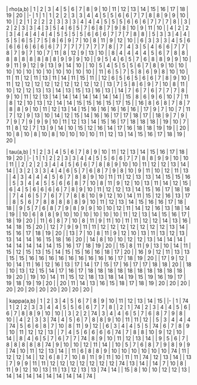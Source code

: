 | rho(a,b) |  1 | 2 |  3 | 4 |  5 | 6 |  7 |  8 |  9 | 10 | 11 | 12 | 13 | 14 | 15 | 16 | 17 | 18 | 19 | 20 |
|-
| 1        |  1 | 1 |  2 | 2 |  3 | 3 |  4 |  4 |  5 |  5 |  6 |  6 |  7 |  7 |  8 |  8 |  9 |  9 | 10 | 10 |
| 2        |  1 | 2 |  2 | 2 |  3 | 3 |  3 |  4 |  4 |  4 |  5 |  5 |  5 |  6 |  6 |  6 |  7 |  7 |  7 |  8 |
| 3        |  2 | 2 |  3 | 3 |  4 | 3 |  5 |  4 |  6 |  5 |  7 |  6 |  8 |  7 |  9 |  8 | 10 |  9 | 11 | 10 |
| 4        |  2 | 2 |  3 | 4 |  4 | 4 |  4 |  4 |  5 |  5 |  5 |  5 |  6 |  6 |  6 |  7 |  7 |  7 |  8 |  8 |
| 5        |  3 | 3 |  4 | 4 |  5 | 5 |  6 |  5 |  7 |  5 |  8 |  6 |  9 |  7 | 10 |  8 | 11 |  9 | 12 | 10 |
| 6        |  3 | 3 |  3 | 4 |  5 | 6 |  6 |  6 |  6 |  6 |  6 |  6 |  7 |  7 |  7 |  7 |  7 |  7 |  7 |  8 |
| 7        |  4 | 3 |  5 | 4 |  6 | 6 |  7 |  7 |  8 |  7 |  9 |  7 | 10 |  7 | 11 |  8 | 12 |  9 | 13 | 10 |
| 8        |  4 | 4 |  4 | 4 |  5 | 6 |  7 |  8 |  8 |  8 |  8 |  8 |  8 |  8 |  8 |  8 |  9 |  9 |  9 | 10 |
| 9        |  5 | 4 |  6 | 5 |  7 | 6 |  8 |  8 |  9 |  9 | 10 |  9 | 11 |  9 | 12 |  9 | 13 |  9 | 14 | 10 |
| 10       |  5 | 4 |  5 | 5 |  5 | 6 |  7 |  8 |  9 | 10 | 10 | 10 | 10 | 10 | 10 | 10 | 10 | 10 | 10 | 10 |
| 11       |  6 | 5 |  7 | 5 |  8 | 6 |  9 |  8 | 10 | 10 | 11 | 11 | 12 | 11 | 13 | 11 | 14 | 11 | 15 | 11 |
| 12       |  6 | 5 |  6 | 5 |  6 | 6 |  7 |  8 |  9 | 10 | 11 | 12 | 12 | 12 | 12 | 12 | 12 | 12 | 12 | 12 |
| 13       |  7 | 5 |  8 | 6 |  9 | 7 | 10 |  8 | 11 | 10 | 12 | 12 | 13 | 13 | 14 | 13 | 15 | 13 | 16 | 13 |
| 14       |  7 | 6 |  7 | 6 |  7 | 7 |  7 |  8 |  9 | 10 | 11 | 12 | 13 | 14 | 14 | 14 | 14 | 14 | 14 | 14 |
| 15       |  8 | 6 |  9 | 6 | 10 | 7 | 11 |  8 | 12 | 10 | 13 | 12 | 14 | 14 | 15 | 15 | 16 | 15 | 17 | 15 |
| 16       |  8 | 6 |  8 | 7 |  8 | 7 |  8 |  8 |  9 | 10 | 11 | 12 | 13 | 14 | 15 | 16 | 16 | 16 | 16 | 16 |
| 17       |  9 | 7 | 10 | 7 | 11 | 7 | 12 |  9 | 13 | 10 | 14 | 12 | 15 | 14 | 16 | 16 | 17 | 17 | 18 | 17 |
| 18       |  9 | 7 |  9 | 7 |  9 | 7 |  9 |  9 |  9 | 10 | 11 | 12 | 13 | 14 | 15 | 16 | 17 | 18 | 18 | 18 |
| 19       | 10 | 7 | 11 | 8 | 12 | 7 | 13 |  9 | 14 | 10 | 15 | 12 | 16 | 14 | 17 | 16 | 18 | 18 | 19 | 19 |
| 20       | 10 | 8 | 10 | 8 | 10 | 8 | 10 | 10 | 10 | 10 | 11 | 12 | 13 | 14 | 15 | 16 | 17 | 18 | 19 | 20 |

| tau(a,b) |  1 |  2 |  3 |  4 |  5 |  6 |  7 |  8 |  9 | 10 | 11 | 12 | 13 | 14 | 15 | 16 | 17 | 18 | 19 | 20 |
|-
| 1        |  1 |  2 |  2 |  3 |  3 |  4 |  4 |  5 |  5 |  6 |  6 |  7 |  7 |  8 |  8 |  9 |  9 | 10 | 10 | 11 |
| 2        |  2 |  2 |  3 |  4 |  4 |  5 |  6 |  6 |  7 |  8 |  8 |  9 | 10 | 10 | 11 | 12 | 12 | 13 | 14 | 14 |
| 3        |  2 |  3 |  3 |  4 |  4 |  6 |  5 |  7 |  6 |  8 |  7 |  9 |  8 | 10 |  9 | 11 | 10 | 12 | 11 | 13 |
| 4        |  3 |  4 |  4 |  4 |  5 |  6 |  7 |  8 |  8 |  9 | 10 | 11 | 11 | 12 | 13 | 13 | 14 | 15 | 15 | 16 |
| 5        |  3 |  4 |  4 |  5 |  5 |  6 |  6 |  8 |  7 | 10 |  8 | 11 |  9 | 12 | 10 | 13 | 11 | 14 | 12 | 15 |
| 6        |  4 |  5 |  6 |  6 |  6 |  6 |  7 |  8 |  9 | 10 | 11 | 12 | 12 | 13 | 14 | 15 | 16 | 17 | 18 | 18 |
| 7        |  4 |  6 |  5 |  7 |  6 |  7 |  7 |  8 |  8 | 10 |  9 | 12 | 10 | 14 | 11 | 15 | 12 | 16 | 13 | 17 |
| 8        |  5 |  6 |  7 |  8 |  8 |  8 |  8 |  8 |  9 | 10 | 11 | 12 | 13 | 14 | 15 | 16 | 16 | 17 | 18 | 18 |
| 9        |  5 |  7 |  6 |  8 |  7 |  9 |  8 |  9 |  9 | 10 | 10 | 12 | 11 | 14 | 12 | 16 | 13 | 18 | 14 | 19 |
| 10       |  6 |  8 |  8 |  9 | 10 | 10 | 10 | 10 | 10 | 10 | 11 | 12 | 13 | 14 | 15 | 16 | 17 | 18 | 19 | 20 |
| 11       |  6 |  8 |  7 | 10 |  8 | 11 |  9 | 11 | 10 | 11 | 11 | 12 | 12 | 14 | 13 | 16 | 14 | 18 | 15 | 20 |
| 12       |  7 |  9 |  9 | 11 | 11 | 12 | 12 | 12 | 12 | 12 | 12 | 12 | 13 | 14 | 15 | 16 | 17 | 18 | 19 | 20 |
| 13       |  7 | 10 |  8 | 11 |  9 | 12 | 10 | 13 | 11 | 13 | 12 | 13 | 13 | 14 | 14 | 16 | 15 | 18 | 16 | 20 |
| 14       |  8 | 10 | 10 | 12 | 12 | 13 | 14 | 14 | 14 | 14 | 14 | 14 | 14 | 14 | 15 | 16 | 17 | 18 | 19 | 20 |
| 15       |  8 | 11 |  9 | 13 | 10 | 14 | 11 | 15 | 12 | 15 | 13 | 15 | 14 | 15 | 15 | 16 | 16 | 18 | 17 | 20 |
| 16       |  9 | 12 | 11 | 13 | 13 | 15 | 15 | 16 | 16 | 16 | 16 | 16 | 16 | 16 | 16 | 16 | 17 | 18 | 19 | 20 |
| 17       |  9 | 12 | 10 | 14 | 11 | 16 | 12 | 16 | 13 | 17 | 14 | 17 | 15 | 17 | 16 | 17 | 17 | 18 | 18 | 20 |
| 18       | 10 | 13 | 12 | 15 | 14 | 17 | 16 | 17 | 18 | 18 | 18 | 18 | 18 | 18 | 18 | 18 | 18 | 18 | 19 | 20 |
| 19       | 10 | 14 | 11 | 15 | 12 | 18 | 13 | 18 | 14 | 19 | 15 | 19 | 16 | 19 | 17 | 19 | 18 | 19 | 19 | 20 |
| 20       | 11 | 14 | 13 | 16 | 15 | 18 | 17 | 18 | 19 | 20 | 20 | 20 | 20 | 20 | 20 | 20 | 20 | 20 | 20 | 20 |

| kappa(a,b) |  1 |  2 |  3 |  4 |  5 |  6 |  7 |  8 |  9 | 10 | 11 | 12 | 13 | 14 | 15 |
|-
| 1          | 74 |  1 |  2 |  2 |  3 |  3 |  4 |  4 |  5 |  5 |  6 |  6 |  7 |  7 |  8 |
| 2          |  1 | 74 |  2 |  3 |  4 |  4 |  5 |  6 |  6 |  7 |  8 |  8 |  9 | 10 | 10 |
| 3          |  2 |  2 | 74 |  3 |  4 |  4 |  6 |  5 |  7 |  6 |  8 |  7 |  9 |  8 | 10 |
| 4          |  2 |  3 |  3 | 74 |  4 |  5 |  6 |  7 |  8 |  8 |  9 | 10 | 11 | 11 | 12 |
| 5          |  3 |  4 |  4 |  4 | 74 |  5 |  6 |  6 |  8 |  7 | 10 |  8 | 11 |  9 | 12 |
| 6          |  3 |  4 |  4 |  5 |  5 | 74 |  6 |  7 |  8 |  9 | 10 | 11 | 12 | 12 | 13 |
| 7          |  4 |  5 |  6 |  6 |  6 |  6 | 74 |  7 |  8 |  8 | 10 |  9 | 12 | 10 | 14 |
| 8          |  4 |  6 |  5 |  7 |  6 |  7 |  7 | 74 |  8 |  9 | 10 | 11 | 12 | 13 | 14 |
| 9          |  5 |  6 |  7 |  8 |  8 |  8 |  8 |  8 | 74 |  9 | 10 | 10 | 12 | 11 | 14 |
| 10         |  5 |  7 |  6 |  8 |  7 |  9 |  8 |  9 |  9 | 74 | 10 | 11 | 12 | 13 | 14 |
| 11         |  6 |  8 |  8 |  9 | 10 | 10 | 10 | 10 | 10 | 10 | 74 | 11 | 12 | 12 | 14 |
| 12         |  6 |  8 |  7 | 10 |  8 | 11 |  9 | 11 | 10 | 11 | 11 | 74 | 12 | 13 | 14 |
| 13         |  7 |  9 |  9 | 11 | 11 | 12 | 12 | 12 | 12 | 12 | 12 | 12 | 74 | 13 | 14 |
| 14         |  7 | 10 |  8 | 11 |  9 | 12 | 10 | 13 | 11 | 13 | 12 | 13 | 13 | 74 | 14 |
| 15         |  8 | 10 | 10 | 12 | 12 | 13 | 14 | 14 | 14 | 14 | 14 | 14 | 14 | 14 | 74 |
